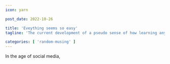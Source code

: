 ```yaml
---
icon: yarn

post_date: 2022-10-26

title: 'Eveything seems so easy'
tagline: 'The current development of a pseudo sense of how learning anything is easy and fast.'

categories: [ 'random-musing' ]
---
```


In the age of social media, 